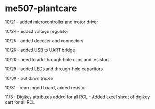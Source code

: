 # me507-plantcare

10/21 - added microcontroller and motor driver

10/24 - added voltage regulator

10/25 - added decoder and connectors

10/26 - added USB to UART bridge

10/28 - need to add through-hole caps and resistors

10/29 - added LEDs and through-hole capacitors

10/30 - put down traces

10/31 - rearranged board, added resistor

11/3 - Digikey attributes added for all RCL
     - Added excel sheet of digikey cart for all RCL
